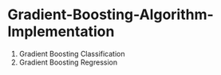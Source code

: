 # Gradient-Boosting-Algorithm-Implementation
1. Gradient Boosting Classification
2. Gradient Boosting Regression
